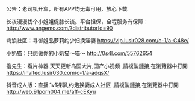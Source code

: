 公告：老司机开车，所有APP均无毒可用，放心下载

长夜漫漫找个小姐姐促膝长谈。平台担保，全程服务有保障：http://www.angemo.com/?distributorId=90

嗨浪社区：寻御姐品萝莉约少妇换淫妻  https://vip.lusir028.com/c-1/a-C48e/

小奶猫：只想做你的小奶猫～喵～  http://0s4l.com/55762654

撸先生：看片神器,天天更新岛国大片,国产小视频 ,請複製鏈接,在瀏覽器中打開  https://invited.lusir030.com/c-1/a-adqsX/

抖音成人版：直播,1v1裸聊,约炮换妻成人社区 ,請複製鏈接,在瀏覽器中打開 http://web.91porn004.me/aff-cEKyu
